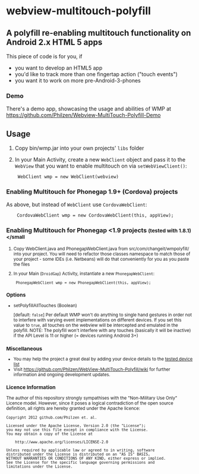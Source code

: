 # webview-multitouch-polyfill
A polyfill re-enabling multitouch functionality on Android 2.x HTML 5 apps
---------------------------------------------------------------------------

This piece of code is for you, if
* you want to develop an HTML5 app
* you'd like to track more than one fingertap action ("touch events")
* you want it to work on more pre-Android-3-phones

### Demo
There's a demo app, showcasing the usage and abilities of WMP at https://github.com/Philzen/Webview-MultiTouch-Polyfill-Demo

## Usage
1. Copy bin/wmp.jar into your own projects' `libs` folder
2. In your Main Activity, create a new `WebClient` object and pass it to the `WebView` that you want to enable multitouch on via `setWebViewClient()`:

        WebClient wmp = new WebClient(webview)

### Enabling Multitouch for Phonegap 1.9+ (Cordova) projects

As above, but instead of `WebClient` use `CordovaWebClient`:

		CordovaWebClient wmp = new CordovaWebClient(this, appView);

### Enabling Multitouch for Phonegap <1.9 projects <small>(tested with 1.8.1)</small

1. Copy WebClient.java and PhonegapWebClient.java from src/com/changeit/wmpolyfill/ into your project. You will need to refactor those classes namespace to match those of your project - some IDEs (i.e. Netbeans) will do that conveniently for you as you paste the files
2. In your Main (`DroidGap`) Activity, instantiate a new `PhonegapWebClient`:

		PhonegapWebClient wmp = new PhonegapWebClient(this, appView);

### Options
* setPolyfillAllTouches (Boolean)

	[default: `false`] Per default WMP won't do anything to single hand gestures in order not to interfere with varying event implementations on different devices. If you set this value to `true`, all touches on the webview will be intercepted and emulated in the polyfill.
	NOTE: The polyfill won't interfere with any touches (basically it will be inactive) if the API Level is 11 or higher (= devices running Android 3+)

### Miscellaneous
* You may help the project a great deal by adding your device details to the [tested device list](https://github.com/Philzen/WebView-MultiTouch-Polyfill/wiki/Device-Chart)
* Visit https://github.com/Philzen/WebView-MultiTouch-Polyfill/wiki for further information and ongoing development updates.

### Licence Information
The author of this repository strongly sympathises with the "Non-Military Use Only" Licence model. However, since it poses a logical contradiction of the open source definition, all rights are hereby granted under the Apache licence:

	Copyright 2012 github.com/Philzen et. al.

	Licensed under the Apache License, Version 2.0 (the "License");
	you may not use this file except in compliance with the License.
	You may obtain a copy of the License at

		http://www.apache.org/licenses/LICENSE-2.0

	Unless required by applicable law or agreed to in writing, software
	distributed under the License is distributed on an "AS IS" BASIS,
	WITHOUT WARRANTIES OR CONDITIONS OF ANY KIND, either express or implied.
	See the License for the specific language governing permissions and
	limitations under the License.
